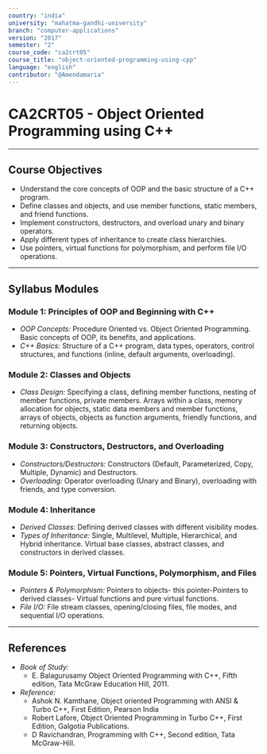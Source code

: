 ```yaml
---
country: "india"
university: "mahatma-gandhi-university"
branch: "computer-applications"
version: "2017"
semester: "2"
course_code: "ca2crt05"
course_title: "object-oriented-programming-using-cpp"
language: "english"
contributor: "@Amendamaria"
---
```

# CA2CRT05 - Object Oriented Programming using C++

---
## Course Objectives

* Understand the core concepts of OOP and the basic structure of a C++ program.
* Define classes and objects, and use member functions, static members, and friend functions.
* Implement constructors, destructors, and overload unary and binary operators.
* Apply different types of inheritance to create class hierarchies.
* Use pointers, virtual functions for polymorphism, and perform file I/O operations.

---
## Syllabus Modules

### Module 1: Principles of OOP and Beginning with C++
* *OOP Concepts:* Procedure Oriented vs. Object Oriented Programming. Basic concepts of OOP, its benefits, and applications.
* *C++ Basics:* Structure of a C++ program, data types, operators, control structures, and functions (inline, default arguments, overloading).

### Module 2: Classes and Objects
* *Class Design:* Specifying a class, defining member functions, nesting of member functions, private members. Arrays within a class, memory allocation for objects, static data members and member functions, arrays of objects, objects as function arguments, friendly functions, and returning objects.

### Module 3: Constructors, Destructors, and Overloading
* *Constructors/Destructors:* Constructors (Default, Parameterized, Copy, Multiple, Dynamic) and Destructors.
* *Overloading:* Operator overloading (Unary and Binary), overloading with friends, and type conversion.

### Module 4: Inheritance
* *Derived Classes:* Defining derived classes with different visibility modes.
* *Types of Inheritance:* Single, Multilevel, Multiple, Hierarchical, and Hybrid inheritance. Virtual base classes, abstract classes, and constructors in derived classes.

### Module 5: Pointers, Virtual Functions, Polymorphism, and Files
* *Pointers & Polymorphism:* Pointers to objects- this pointer-Pointers to derived classes- Virtual functions and pure virtual functions.
* *File I/O:* File stream classes, opening/closing files, file modes, and sequential I/O operations.

---
## References
* *Book of Study:*
    * E. Balagurusamy Object Oriented Programming with C++, Fifth edition, Tata McGraw Education Hill, 2011.
* *Reference:*
    * Ashok N. Kamthane, Object oriented Programming with ANSI & Turbo C++, First Edition, Pearson India
    * Robert Lafore, Object Oriented Programming in Turbo C++, First Edition, Galgotia Publications.
    * D Ravichandran, Programming with C++, Second edition, Tata McGraw-Hill.